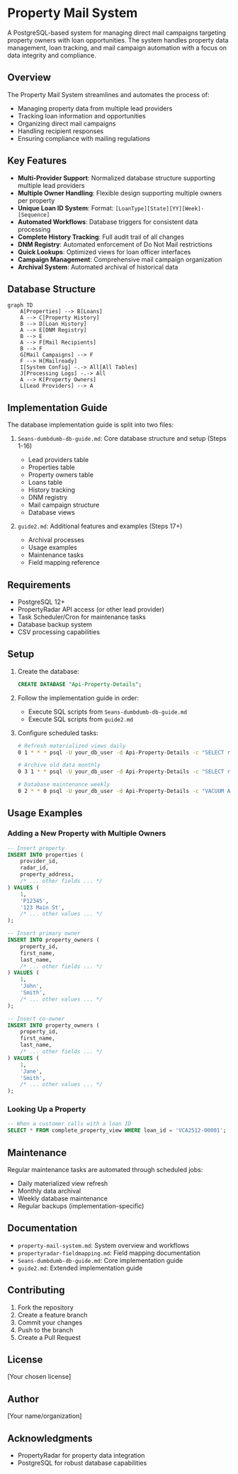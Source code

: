 # Property Mail System

A PostgreSQL-based system for managing direct mail campaigns targeting property owners with loan opportunities. The system handles property data management, loan tracking, and mail campaign automation with a focus on data integrity and compliance.

## Overview

The Property Mail System streamlines and automates the process of:
- Managing property data from multiple lead providers
- Tracking loan information and opportunities
- Organizing direct mail campaigns
- Handling recipient responses
- Ensuring compliance with mailing regulations

## Key Features

- **Multi-Provider Support**: Normalized database structure supporting multiple lead providers
- **Multiple Owner Handling**: Flexible design supporting multiple owners per property
- **Unique Loan ID System**: Format: `[LoanType][State][YY][Week]-[Sequence]`
- **Automated Workflows**: Database triggers for consistent data processing
- **Complete History Tracking**: Full audit trail of all changes
- **DNM Registry**: Automated enforcement of Do Not Mail restrictions
- **Quick Lookups**: Optimized views for loan officer interfaces
- **Campaign Management**: Comprehensive mail campaign organization
- **Archival System**: Automated archival of historical data

## Database Structure

```mermaid
graph TD
    A[Properties] --> B[Loans]
    A --> C[Property History]
    B --> D[Loan History]
    A --> E[DNM Registry]
    B --> E
    A --> F[Mail Recipients]
    B --> F
    G[Mail Campaigns] --> F
    F --> H[Mailready]
    I[System Config] -.-> All[All Tables]
    J[Processing Logs] -.-> All
    A --> K[Property Owners]
    L[Lead Providers] --> A
```

## Implementation Guide

The database implementation guide is split into two files:

1. `Seans-dumbdumb-db-guide.md`: Core database structure and setup (Steps 1-16)
   - Lead providers table
   - Properties table
   - Property owners table
   - Loans table
   - History tracking
   - DNM registry
   - Mail campaign structure
   - Database views

2. `guide2.md`: Additional features and examples (Steps 17+)
   - Archival processes
   - Usage examples
   - Maintenance tasks
   - Field mapping reference

## Requirements

- PostgreSQL 12+
- PropertyRadar API access (or other lead provider)
- Task Scheduler/Cron for maintenance tasks
- Database backup system
- CSV processing capabilities

## Setup

1. Create the database:
   ```sql
   CREATE DATABASE "Api-Property-Details";
   ```

2. Follow the implementation guide in order:
   - Execute SQL scripts from `Seans-dumbdumb-db-guide.md`
   - Execute SQL scripts from `guide2.md`

3. Configure scheduled tasks:
   ```bash
   # Refresh materialized views daily
   0 1 * * * psql -U your_db_user -d Api-Property-Details -c "SELECT refresh_mail_campaign_overview_mv();"

   # Archive old data monthly
   0 3 1 * * psql -U your_db_user -d Api-Property-Details -c "SELECT run_all_archival_processes();"

   # Database maintenance weekly
   0 2 * * 0 psql -U your_db_user -d Api-Property-Details -c "VACUUM ANALYZE;"
   ```

## Usage Examples

### Adding a New Property with Multiple Owners

```sql
-- Insert property
INSERT INTO properties (
    provider_id,
    radar_id,
    property_address,
    /* ... other fields ... */
) VALUES (
    1,
    'P12345',
    '123 Main St',
    /* ... other values ... */
);

-- Insert primary owner
INSERT INTO property_owners (
    property_id,
    first_name,
    last_name,
    /* ... other fields ... */
) VALUES (
    1,
    'John',
    'Smith',
    /* ... other values ... */
);

-- Insert co-owner
INSERT INTO property_owners (
    property_id,
    first_name,
    last_name,
    /* ... other fields ... */
) VALUES (
    1,
    'Jane',
    'Smith',
    /* ... other values ... */
);
```

### Looking Up a Property

```sql
-- When a customer calls with a loan ID
SELECT * FROM complete_property_view WHERE loan_id = 'VCA2512-00001';
```

## Maintenance

Regular maintenance tasks are automated through scheduled jobs:
- Daily materialized view refresh
- Monthly data archival
- Weekly database maintenance
- Regular backups (implementation-specific)

## Documentation

- `property-mail-system.md`: System overview and workflows
- `propertyradar-fieldmapping.md`: Field mapping documentation
- `Seans-dumbdumb-db-guide.md`: Core implementation guide
- `guide2.md`: Extended implementation guide

## Contributing

1. Fork the repository
2. Create a feature branch
3. Commit your changes
4. Push to the branch
5. Create a Pull Request

## License

[Your chosen license]

## Author

[Your name/organization]

## Acknowledgments

- PropertyRadar for property data integration
- PostgreSQL for robust database capabilities
